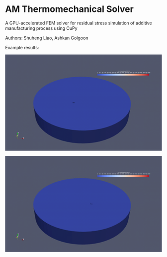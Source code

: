 # AM Thermomechanical Solver
A GPU-accelerated FEM solver for residual stress simulation of additive manufacturing process using CuPy

Authors:
Shuheng Liao, Ashkan Golgoon

Example results:
<p align="middle">
  <img src="docs/files/L_contour.gif" width="600" />
</p>
<p align="middle">
  <img src="docs/files/L_zigzag.gif" width="600" />
</p>
